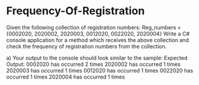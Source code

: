 # Frequency-Of-Registration
Given the following collection of registration numbers: 
Reg_numbers = {0002020, 2020002, 2020003, 0012020, 0022020, 2020004} Write a C# console application for a method which receives the above collection and check the frequency  of registration numbers from the collection.

a) Your output to the console should look similar to the sample:
Expected Output:
0002020 has occurred 2 times
2020002 has occurred 1 times
2020003 has occurred 1 times
0012020 has occurred 1 times
0022020 has occurred 1 times
2020004 has occurred 1 times
